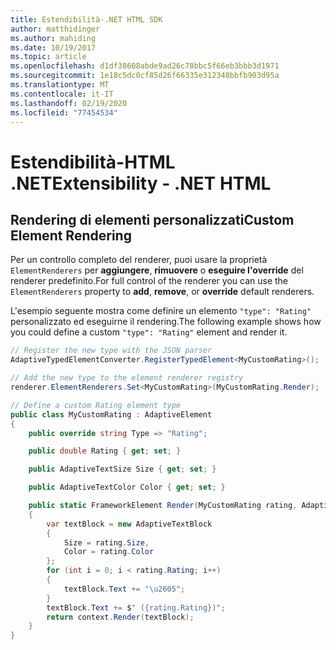 ```yaml
---
title: Estendibilità-.NET HTML SDK
author: matthidinger
ms.author: mahiding
ms.date: 10/19/2017
ms.topic: article
ms.openlocfilehash: d1df38608abde9ad26c78bbc5f66eb3bbb3d1971
ms.sourcegitcommit: 1e18c5dc0cf85d26f66335e312348bbfb903d95a
ms.translationtype: MT
ms.contentlocale: it-IT
ms.lasthandoff: 02/19/2020
ms.locfileid: "77454534"
---
```

# <a name="extensibility---net-html"></a><span data-ttu-id="050ce-102">Estendibilità-HTML .NET</span><span class="sxs-lookup"><span data-stu-id="050ce-102">Extensibility - .NET HTML</span></span>

## <a name="custom-element-rendering"></a><span data-ttu-id="050ce-103">Rendering di elementi personalizzati</span><span class="sxs-lookup"><span data-stu-id="050ce-103">Custom Element Rendering</span></span>

<span data-ttu-id="050ce-104">Per un controllo completo del renderer, puoi usare la proprietà `ElementRenderers` per **aggiungere**, **rimuovere** o **eseguire l'override** del renderer predefinito.</span><span class="sxs-lookup"><span data-stu-id="050ce-104">For full control of the renderer you can use the `ElementRenderers` property to **add**, **remove**, or **override** default renderers.</span></span>

<span data-ttu-id="050ce-105">L'esempio seguente mostra come definire un elemento `"type": "Rating"` personalizzato ed eseguirne il rendering.</span><span class="sxs-lookup"><span data-stu-id="050ce-105">The following example shows how you could define a custom `"type": "Rating"` element and render it.</span></span>

```csharp
// Register the new type with the JSON parser
AdaptiveTypedElementConverter.RegisterTypedElement<MyCustomRating>();

// Add the new type to the element renderer registry
renderer.ElementRenderers.Set<MyCustomRating>(MyCustomRating.Render);

// Define a custom Rating element type
public class MyCustomRating : AdaptiveElement
{
    public override string Type => "Rating";

    public double Rating { get; set; }

    public AdaptiveTextSize Size { get; set; }

    public AdaptiveTextColor Color { get; set; }

    public static FrameworkElement Render(MyCustomRating rating, AdaptiveRenderContext context)
    {
        var textBlock = new AdaptiveTextBlock
        {
            Size = rating.Size,
            Color = rating.Color
        };
        for (int i = 0; i < rating.Rating; i++)
        {
            textBlock.Text += "\u2605";
        }
        textBlock.Text += $" ({rating.Rating})";
        return context.Render(textBlock);
    }
}
```
